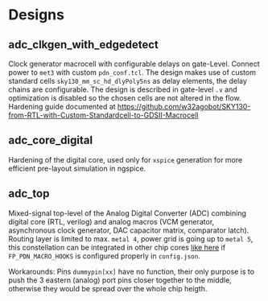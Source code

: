 # Designs
## adc_clkgen_with_edgedetect
Clock generator macrocell with configurable delays on gate-Level. Connect power to `met3` with custom `pdn_conf.tcl`. The design makes use of custom standard cells `sky130_mm_sc_hd_dlyPoly5ns` as delay elements, the delay chains are configurable. The design is described in gate-level `.v` and optimization is disabled so the chosen cells are not altered in the flow. Hardening guide documented at https://github.com/w32agobot/SKY130-from-RTL-with-Custom-Standardcell-to-GDSII-Macrocell

## adc_core_digital
Hardening of the digital core, used only for `xspice` generation for more efficient pre-layout simulation in ngspice.

## adc_top
Mixed-signal top-level of the Analog Digital Converter (ADC) combining digital core (RTL, verilog) and analog macros (VCM generator, asynchronous clock generator, DAC capacitor matrix, comparator latch). Routing layer is limited to max. `metal 4`, power grid is going up to `metal 5`, this constellation can be integrated in other chip cores [like here](https://github.com/iic-jku/mpw8-submission) if `FP_PDN_MACRO_HOOKS` is configured properly in `config.json`. 

Workarounds: Pins `dummypin[xx]` have no function, their only purpose is to push the 3 eastern (analog) port pins closer together to the middle, otherwise they would be spread over the whole chip heigth. 
